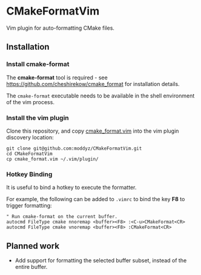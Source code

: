 # CMakeFormatVim

Vim plugin for auto-formatting CMake files.

## Installation

### Install cmake-format 

The **cmake-format** tool is required - see https://github.com/cheshirekow/cmake_format for installation details.

The `cmake-format` executable needs to be available in the shell environment of the vim process.

### Install the vim plugin

Clone this repository, and copy [cmake_format.vim](cmake_format.vim) into the vim plugin discovery location:
```
git clone git@github.com:moddyz/CMakeFormatVim.git
cd CMakeFormatVim
cp cmake_format.vim ~/.vim/plugin/
```

### Hotkey Binding

It is useful to bind a hotkey to execute the formatter.

For example, the following can be added to `.vimrc` to bind the key **F8** to trigger formatting:
```vimscript
" Run cmake-format on the current buffer.
autocmd FileType cmake nnoremap <buffer><F8> :<C-u>CMakeFormat<CR>
autocmd FileType cmake vnoremap <buffer><F8> :CMakeFormat<CR>
```

## Planned work

- Add support for formatting the selected buffer subset, instead of the entire buffer.

